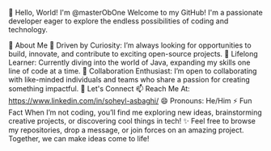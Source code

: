👋 Hello, World! I'm @masterObOne
Welcome to my GitHub! I'm a passionate developer eager to explore the endless possibilities of coding and technology.

🌟 About Me
🔭 Driven by Curiosity: I’m always looking for opportunities to build, innovate, and contribute to exciting open-source projects.
🌱 Lifelong Learner: Currently diving into the world of Java, expanding my skills one line of code at a time.
🤝 Collaboration Enthusiast: I’m open to collaborating with like-minded individuals and teams who share a passion for creating something impactful.
🚀 Let's Connect
📫 Reach Me At: https://www.linkedin.com/in/soheyl-asbaghi/
😄 Pronouns: He/Him
⚡ Fun Fact
When I’m not coding, you’ll find me exploring new ideas, brainstorming creative projects, or discovering cool things in tech!
✨ Feel free to browse my repositories, drop a message, or join forces on an amazing project. Together, we can make ideas come to life!

<!---
masterObOne/masterObOne is a ✨ special ✨ repository because its `README.md` (this file) appears on your GitHub profile.
You can click the Preview link to take a look at your changes.
--->
